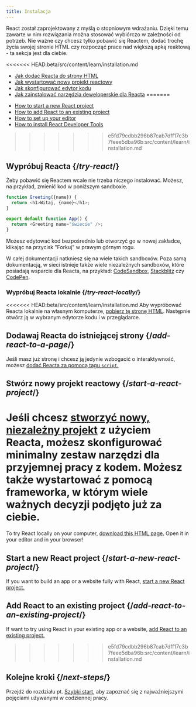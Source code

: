 ```yaml
---
title: Instalacja
---
```


<Intro>

React został zaprojektowany z myślą o stopniowym wdrażaniu. Dzięki temu zawarte w nim rozwiązania można stosować wybiórczo w zależności od potrzeb. Nie ważne czy chcesz tylko pobawić się Reactem, dodać trochę życia swojej stronie HTML czy rozpocząć prace nad większą apką reaktową - ta sekcja jest dla ciebie.

</Intro>

<YouWillLearn isChapter={true}>

<<<<<<< HEAD:beta/src/content/learn/installation.md
- [Jak dodać Reacta do strony HTML](/learn/add-react-to-a-website)
- [Jak wystartować nowy projekt reactowy](/learn/start-a-new-react-project)
- [Jak skonfigurować edytor kodu](/learn/editor-setup)
- [Jak zainstalować narzędzia deweloperskie dla Reacta](/learn/react-developer-tools)
=======
* [How to start a new React project](/learn/start-a-new-react-project)
* [How to add React to an existing project](/learn/add-react-to-an-existing-project)
* [How to set up your editor](/learn/editor-setup)
* [How to install React Developer Tools](/learn/react-developer-tools)
>>>>>>> e5fd79cdbb296b87cab7dff17c3b7feee5dba96b:src/content/learn/installation.md

</YouWillLearn>

## Wypróbuj Reacta {/*try-react*/}

Żeby pobawić się Reactem wcale nie trzeba niczego instalować. Możesz, na przykład, zmienić kod w poniższym sandboxie.

<Sandpack>

```js
function Greeting({name}) {
  return <h1>Witaj, {name}</h1>;
}

export default function App() {
  return <Greeting name="świecie" />;
}
```

</Sandpack>

Możesz edytować kod bezpośrednio lub otworzyć go w nowej zakładce, klikając na przycisk "Forkuj" w prawym górnym rogu.

W całej dokumentacji natkniesz się na wiele takich sandboxów. Poza samą dokumentacją, w sieci istnieje także wiele niezależnych sandboxów, które posiadają wsparcie dla Reacta, na przykład: [CodeSandbox](https://codesandbox.io/s/new), [Stackblitz](https://stackblitz.com/fork/react) czy [CodePen](https://codepen.io/pen?&editors=0010&layout=left&prefill_data_id=3f4569d1-1b11-4bce-bd46-89090eed5ddb).

### Wypróbuj Reacta lokalnie {/*try-react-locally*/}

<<<<<<< HEAD:beta/src/content/learn/installation.md
Aby wypróbować Reacta lokalnie na własnym komputerze, [pobierz tę stronę HTML](https://raw.githubusercontent.com/reactjs/reactjs.org/main/static/html/single-file-example.html). Następnie otwórz ją w wybranym edytorze kodu i w przeglądarce.

## Dodawaj Reacta do istniejącej strony {/*add-react-to-a-page*/}

Jeśli masz już stronę i chcesz ją jedynie wzbogacić o interaktywność, możesz [dodać Reacta za pomocą tagu `script`.](/learn/add-react-to-a-website)

## Stwórz nowy projekt reactowy {/*start-a-react-project*/}

Jeśli chcesz [stworzyć nowy, niezależny projekt](/learn/start-a-new-react-project) z użyciem Reacta, możesz skonfigurować minimalny zestaw narzędzi dla przyjemnej pracy z kodem. Możesz także wystartować z pomocą frameworka, w którym wiele ważnych decyzji podjęto już za ciebie.
=======
To try React locally on your computer, [download this HTML page.](https://gist.githubusercontent.com/gaearon/0275b1e1518599bbeafcde4722e79ed1/raw/db72dcbf3384ee1708c4a07d3be79860db04bff0/example.html) Open it in your editor and in your browser!

## Start a new React project {/*start-a-new-react-project*/}

If you want to build an app or a website fully with React, [start a new React project.](/learn/start-a-new-react-project)

## Add React to an existing project {/*add-react-to-an-existing-project*/}

If want to try using React in your existing app or a website, [add React to an existing project.](/learn/add-react-to-an-existing-project)
>>>>>>> e5fd79cdbb296b87cab7dff17c3b7feee5dba96b:src/content/learn/installation.md

## Kolejne kroki {/*next-steps*/}

Przejdź do rozdziału pt. [Szybki start](/learn), aby zapoznać się z najważniejszymi pojęciami używanymi w codziennej pracy.
